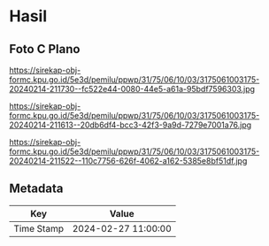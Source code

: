 # Hasil

## Foto C Plano

https://sirekap-obj-formc.kpu.go.id/5e3d/pemilu/ppwp/31/75/06/10/03/3175061003175-20240214-211730--fc522e44-0080-44e5-a61a-95bdf7596303.jpg

https://sirekap-obj-formc.kpu.go.id/5e3d/pemilu/ppwp/31/75/06/10/03/3175061003175-20240214-211613--20db6df4-bcc3-42f3-9a9d-7279e7001a76.jpg

https://sirekap-obj-formc.kpu.go.id/5e3d/pemilu/ppwp/31/75/06/10/03/3175061003175-20240214-211522--110c7756-626f-4062-a162-5385e8bf51df.jpg


## Metadata

| Key        | Value               |
| ---------- | ------------------- |
| Time Stamp | 2024-02-27 11:00:00 |



